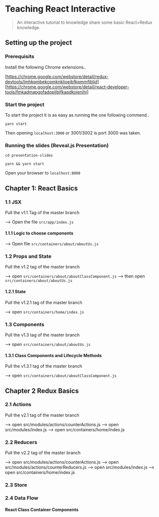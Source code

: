 # Teaching React Interactive

> An interactive tutorial to knowledge share some basic React+Redux knowledge.

## Setting up the project

### Prerequisits

Install the following Chrome extensions..

[https://chrome.google.com/webstore/detail/redux-devtools/lmhkpmbekcpmknklioeibfkpmmfibljd]
[https://chrome.google.com/webstore/detail/react-developer-tools/fmkadmapgofadopljbjfkapdkoienihi]

### Start the project

To start the project it is as easy as running the one following commend..

`yarn start`

Then opening `localhost:3000` or 3001/3002 is port 3000 was taken.

### Running the slides (Reveal.js Presentation)

`cd presentation-slides`

`yarn && yarn start`

Open your browser to `localhost:8000`

## Chapter 1: React Basics

### 1.1 JSX

Pull the v1.1 Tag of the master branch

--> Open the file `src/app/index.js`

#### 1.1.1 Logic to choose components

--> Open file `src/containers/about/aboutUs.js`

### 1.2 Props and State

Pull the v1.2 tag of the master branch

--> open `src/containers/about/aboutClassComponent.js`
--> then open `src/containers/about/aboutUs.js`

#### 1.2.1 State

Pull the v1.2.1 tag of the master branch

--> open `src/containers/home/index.js`

### 1.3 Components

Pull the v1.3 tag of the master branch

--> open `src/containers/about/aboutUs.js`

#### 1.3.1 Class Components and Lifecycle Methods

Pull the v1.3.1 tag of the master branch

--> open `src/containers/about/aboutClassComponent.js`


## Chapter 2 Redux Basics

### 2.1 Actions

Pull the v2.1 tag of the master branch

--> open src/modules/actions/counterActions.js
--> open src/modules/index.js
--> open src/containers/home/index.js

### 2.2 Reducers

Pull the v2.2 tag of the master branch

--> open src/modules/actions/counterActions.js
--> open src/modules/actions/counterReducers.js
--> open src/modules/index.js
--> open src/containers/home/index.js

### 2.3 Store




### 2.4 Data Flow








#### React Class Container Components